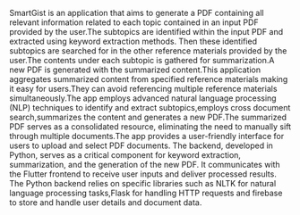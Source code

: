SmartGist is an application that aims to generate a PDF containing all relevant information related to each topic contained in an input PDF provided by the user.The subtopics are identified within the input PDF and extracted using keyword extraction methods. Then these identified subtopics are searched for in the other reference materials provided by the user.The contents under each subtopic is gathered for summarization.A new PDF is generated with the summarized content.This application aggregates summarized content from specified reference materials making it easy for users.They can avoid referencing multiple reference materials simultaneously.The app employs advanced natural language processing (NLP) techniques to identify and extract subtopics,employs cross document search,summarizes the content and generates a new PDF.The summarized PDF serves as a consolidated resource, eliminating the need to manually sift through multiple documents.The app provides a user-friendly interface for users to upload and select PDF documents. The backend, developed in Python, serves as a critical component for keyword extraction, summarization, and the generation of the new PDF. It communicates with the Flutter frontend to receive user inputs and deliver processed results. The Python backend relies on specific libraries such as NLTK for natural language processing tasks,Flask for handling HTTP requests and firebase to store and handle user details and document data.

